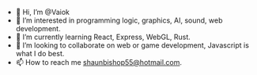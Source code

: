- 👋 Hi, I’m @Vaiok
- 👀 I’m interested in programming logic, graphics, AI, sound, web development.
- 🌱 I’m currently learning React, Express, WebGL, Rust.
- 💞️ I’m looking to collaborate on web or game development, Javascript is what I do best.
- 📫 How to reach me shaunbishop55@hotmail.com.
